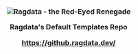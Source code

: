 <h3 align="center">

<img src="https://aever.net/images/brand/banner/RedEyed-SW-D-960.png" alt="Ragdata - the Red-Eyed Renegade" />

Ragdata's Default Templates Repo

https://github.ragdata.dev/
</h3>
